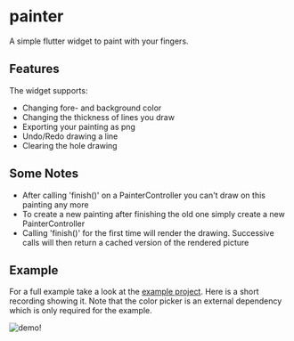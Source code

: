 # painter

A simple flutter widget to paint with your fingers.

## Features

The widget supports:
- Changing fore- and background color
- Changing the thickness of lines you draw
- Exporting your painting as png
- Undo/Redo drawing a line
- Clearing the hole drawing

## Some Notes

- After calling 'finish()' on a PainterController you can't draw on this painting any more
- To create a new painting after finishing the old one simply create a new PainterController
- Calling 'finish()' for the first time will render the drawing. Successive calls will then return a cached version of the rendered picture 

## Example

For a full example take a look at the [example project](https://github.com/ja2375/painter2/tree/master/example).
Here is a short recording showing it.
Note that the color picker is an external dependency which is only required for the example.

![demo!](https://raw.githubusercontent.com/epnw/painter/master/example/demo.gif)